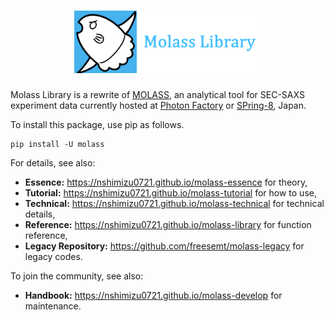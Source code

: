 <h1 align="center"><a href="https://nshimizu0721.github.io/molass-library"><img src="docs/_static/molass-title.png" width="300"></a></h1>

Molass Library is a rewrite of [MOLASS](https://www.jstage.jst.go.jp/article/biophysico/20/1/20_e200001/_article), an analytical tool for SEC-SAXS experiment data currently hosted at [Photon Factory](https://pfwww.kek.jp/saxs/MOLASS.html) or [SPring-8](http://www.spring8.or.jp/en/), Japan.

To install this package, use pip as follows.

```
pip install -U molass
```

For details, see also:

- **Essence:** https://nshimizu0721.github.io/molass-essence for theory,
- **Tutorial:** https://nshimizu0721.github.io/molass-tutorial for how to use,
- **Technical:** https://nshimizu0721.github.io/molass-technical for technical details,
- **Reference:** https://nshimizu0721.github.io/molass-library for function reference,
- **Legacy Repository:** https://github.com/freesemt/molass-legacy for legacy codes.

To join the community, see also:

- **Handbook:** https://nshimizu0721.github.io/molass-develop for maintenance.

<br>